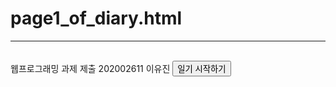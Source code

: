 # page1_of_diary.html
<hr>
<br>
웹프로그래밍 과제 제출 202002611 이유진
<button onclick="window.open('page1_of_diary.html')">일기 시작하기</button>
